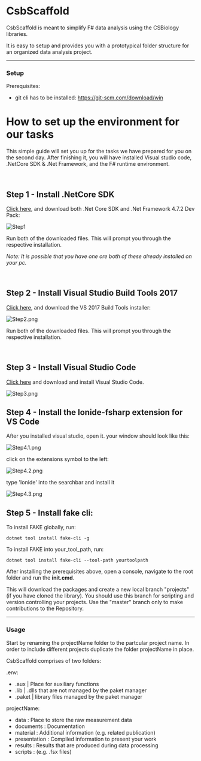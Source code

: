 # CsbScaffold

CsbScaffold is meant to simplify F# data analysis using the CSBiology libraries.

It is easy to setup and provides you with a prototypical folder structure for an organized data analysis project. 

_______________
### Setup
Prerequisites: 
* git cli has to be installed: https://git-scm.com/download/win

# How to set up the environment for our tasks

This simple guide will set you up for the tasks we have prepared for you on the second day. After finishing it, you will have installed Visual studio code, .NetCore SDK & .Net Framework, and the F# runtime environment.

</br>

## Step 1 - Install .NetCore SDK

[Click here](https://dotnet.microsoft.com/download), and download both .Net Core SDK and .Net Framework 4.7.2 Dev Pack:

![Step1](https://i.imgur.com/0ibgjnw.png)

Run both of the downloaded files. This will prompt you through the respective installation.

_Note: It is possible that you have one ore both of these already installed on your pc._

</br>

## Step 2 - Install Visual Studio Build Tools 2017 

[Click here](https://visualstudio.microsoft.com/downloads/#build-tools-for-visual-studio-2017), and download the VS 2017 Build Tools installer:

![Step2.png](https://i.imgur.com/tNyR7KU.png)

Run both of the downloaded files. This will prompt you through the respective installation.

</br>

## Step 3 - Install Visual Studio Code

[Click here](https://code.visualstudio.com/) and download and install Visual Studio Code.

![Step3.png](https://i.imgur.com/0FrG7ZM.png)

## Step 4 - Install the Ionide-fsharp extension for VS Code

After you installed visual studio, open it. your window should look like this:

![Step4.1.png](https://i.imgur.com/QvRnzwJ.png)

click on the extensions symbol to the left:

![Step4.2.png](https://i.imgur.com/XvzFtY6.png)

type 'Ionide' into the searchbar and install it

![Step4.3.png](https://i.imgur.com/0thIpnA.png)

## Step 5 - Install fake cli:

To install FAKE globally, run:

`dotnet tool install fake-cli -g`

To install FAKE into your_tool_path, run:

`dotnet tool install fake-cli --tool-path yourtoolpath`

After installing the prerequisites above, open a console, navigate to the root folder and run the **init.cmd**.

This will download the packages and create a new local branch "projects" (if you have cloned the library). You should use this branch for scripting and version controlling your projects. Use the "master" branch only to make contributions to the Repository.
_______________
### Usage
Start by renaming the projectName folder to the partcular project name.
In order to include different projects duplicate the folder projectName in place.

CsbScaffold comprises of two folders:  

.env:
* .aux        | Place for auxiliary functions
* .lib        | .dlls that are not managed by the paket manager
* .paket      | library files managed by the paket manager


projectName:
* data         : Place to store the raw measurement data
* documents    : Documentation  
* material     : Additional information (e.g. related publication)
* presentation : Compiled information to present your work 
* results      : Results that are produced during data processing
* scripts      : (e.g. .fsx files)